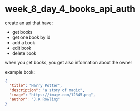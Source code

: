 # week_8_day_4_books_api_auth

create an api that have:
* get books
* get one book by id
* add a book
* edit book
* delete book

when you get books, you get also information about the owner


example book:

```json
{
  "title": "Harry Potter",
  "description": "a story of magic",
  "image": "https://image.com/12345.png",
  "author": "J.K Rowling"
}
```

